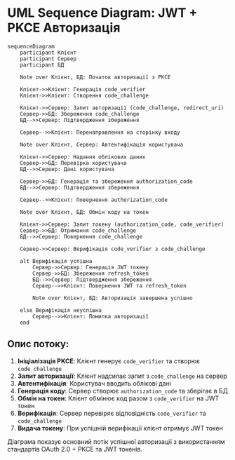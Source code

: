# UML Sequence Diagram: JWT + PKCE Авторизація

```mermaid
sequenceDiagram
    participant Клієнт
    participant Сервер
    participant БД

    Note over Клієнт, БД: Початок авторизації з PKCE

    Клієнт->>Клієнт: Генерація code_verifier
    Клієнт->>Клієнт: Створення code_challenge
    
    Клієнт->>Сервер: Запит авторизації (code_challenge, redirect_uri)
    Сервер->>БД: Збереження code_challenge
    БД-->>Сервер: Підтвердження збереження
    
    Сервер-->>Клієнт: Перенаправлення на сторінку входу
    
    Note over Клієнт, Сервер: Автентифікація користувача
    
    Клієнт->>Сервер: Надання облікових даних
    Сервер->>БД: Перевірка користувача
    БД-->>Сервер: Дані користувача
    
    Сервер->>БД: Генерація та збереження authorization_code
    БД-->>Сервер: Підтвердження збереження
    
    Сервер-->>Клієнт: Повернення authorization_code
    
    Note over Клієнт, БД: Обмін коду на токен
    
    Клієнт->>Сервер: Запит токену (authorization_code, code_verifier)
    Сервер->>БД: Отримання code_challenge
    БД-->>Сервер: Повернення code_challenge
    
    Сервер->>Сервер: Верифікація code_verifier з code_challenge
    
    alt Верифікація успішна
        Сервер->>Сервер: Генерація JWT токену
        Сервер->>БД: Збереження refresh_token
        БД-->>Сервер: Підтвердження збереження
        Сервер-->>Клієнт: Повернення JWT та refresh_token
        
        Note over Клієнт, БД: Авторизація завершена успішно
        
    else Верифікація неуспішна
        Сервер-->>Клієнт: Помилка авторизації
    end
```

## Опис потоку:

1. **Ініціалізація PKCE**: Клієнт генерує `code_verifier` та створює `code_challenge`
2. **Запит авторизації**: Клієнт надсилає запит з `code_challenge` на сервер
3. **Автентифікація**: Користувач вводить облікові дані
4. **Генерація коду**: Сервер створює `authorization_code` та зберігає в БД
5. **Обмін на токен**: Клієнт обмінює код разом з `code_verifier` на JWT токен
6. **Верифікація**: Сервер перевіряє відповідність `code_verifier` та `code_challenge`
7. **Видача токену**: При успішній верифікації клієнт отримує JWT токен

Діаграма показує основний потік успішної авторизації з використанням стандартів OAuth 2.0 + PKCE та JWT токенів. 